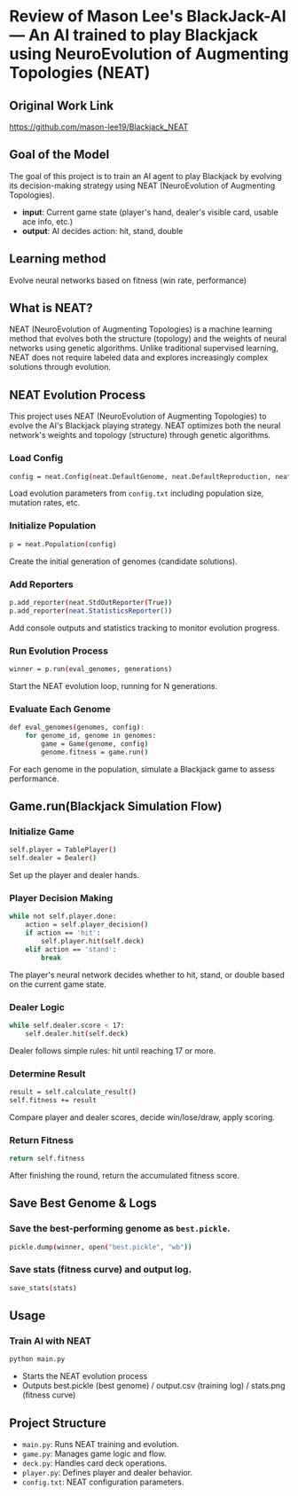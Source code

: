 # Review of Mason Lee's BlackJack-AI — An AI trained to play Blackjack using NeuroEvolution of Augmenting Topologies (NEAT)

## Original Work Link
https://github.com/mason-lee19/Blackjack_NEAT

## Goal of the Model
The goal of this project is to train an AI agent to play Blackjack by evolving its decision-making strategy using NEAT (NeuroEvolution of Augmenting Topologies).

- **input**: Current game state (player's hand, dealer's visible card, usable ace info, etc.)
- **output**: AI decides action: hit, stand, double

## Learning method
Evolve neural networks based on fitness (win rate, performance)

## What is NEAT?
NEAT (NeuroEvolution of Augmenting Topologies) is a machine learning method that evolves both the structure (topology) and the weights of neural networks using genetic algorithms. Unlike traditional supervised learning, NEAT does not require labeled data and explores increasingly complex solutions through evolution.

## NEAT Evolution Process
This project uses NEAT (NeuroEvolution of Augmenting Topologies) to evolve the AI's Blackjack playing strategy. NEAT optimizes both the neural network's weights and topology (structure) through genetic algorithms.

### Load Config
```bash
config = neat.Config(neat.DefaultGenome, neat.DefaultReproduction, neat.DefaultSpeciesSet, neat.DefaultStagnation, config_path)
```

Load evolution parameters from `config.txt` including population size, mutation rates, etc.

### Initialize Population
```bash
p = neat.Population(config)
```
Create the initial generation of genomes (candidate solutions).

### Add Reporters
```bash
p.add_reporter(neat.StdOutReporter(True))
p.add_reporter(neat.StatisticsReporter())
```
Add console outputs and statistics tracking to monitor evolution progress.

### Run Evolution Process
```bash
winner = p.run(eval_genomes, generations)
```
Start the NEAT evolution loop, running for N generations.


### Evaluate Each Genome
```bash
def eval_genomes(genomes, config):
    for genome_id, genome in genomes:
        game = Game(genome, config)
        genome.fitness = game.run()
```
For each genome in the population, simulate a Blackjack game to assess performance.

## Game.run(Blackjack Simulation Flow)

### Initialize Game
```bash
self.player = TablePlayer()
self.dealer = Dealer()
```
Set up the player and dealer hands.

### Player Decision Making
```bash
while not self.player.done:
    action = self.player_decision()
    if action == 'hit':
        self.player.hit(self.deck)
    elif action == 'stand':
        break
```
The player's neural network decides whether to hit, stand, or double based on the current game state.

### Dealer Logic
```bash
while self.dealer.score < 17:
    self.dealer.hit(self.deck)
```
Dealer follows simple rules: hit until reaching 17 or more.

### Determine Result
```bash
result = self.calculate_result()
self.fitness += result
```
Compare player and dealer scores, decide win/lose/draw, apply scoring.

### Return Fitness
```bash
return self.fitness
```
After finishing the round, return the accumulated fitness score.

## Save Best Genome & Logs

### Save the best-performing genome as `best.pickle`.
```bash
pickle.dump(winner, open("best.pickle", "wb"))
```

### Save stats (fitness curve) and output log.
```bash
save_stats(stats)
```

## Usage

### Train AI with NEAT
```bash
python main.py
```

- Starts the NEAT evolution process
- Outputs best.pickle (best genome) / output.csv (training log) / stats.png (fitness curve)

## Project Structure
- `main.py`: Runs NEAT training and evolution.
- `game.py`: Manages game logic and flow.
- `deck.py`: Handles card deck operations.
- `player.py`: Defines player and dealer behavior.
- `config.txt`: NEAT configuration parameters.

